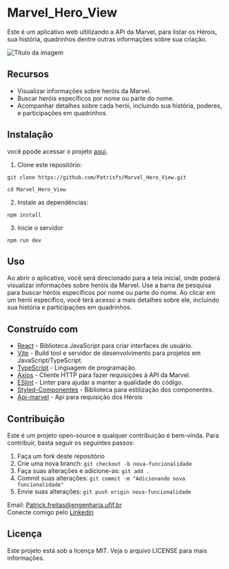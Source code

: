 # Marvel_Hero_View

Este é um aplicativo web ultilizando a APi da Marvel, para listar os Hérois, sua história, quadrinhos dentre outras informações sobre sua criação.

![Título da imagem](https://cdn.discordapp.com/attachments/1012186496251461722/1132749248245534730/image.png)

## Recursos

- Visualizar informações sobre heróis da Marvel.
- Buscar heróis específicos por nome ou parte do nome.
- Acompanhar detalhes sobre cada herói, incluindo sua história, poderes, e participações em quadrinhos.

## Instalação

você ppode acessar o projeto [aqui](https://github.com/Patrisfs/Marvel_Hero_View).


1. Clone este repositório:
```
git clone https://github.com/Patrisfs/Marvel_Hero_View.git

cd Marvel_Hero_View
```
2. Instale as dependências: 

```
npm install
```

3. Inicie o servidor
```
npm run dev
```

## Uso

Ao abrir o aplicativo, você será direcionado para a tela inicial, onde poderá visualizar informações sobre heróis da Marvel. Use a barra de pesquisa para buscar heróis específicos por nome ou parte do nome. Ao clicar em um herói específico, você terá acesso a mais detalhes sobre ele, incluindo sua história e participações em quadrinhos.

## Construído com

- [React](https://reactjs.org/) - Biblioteca JavaScript para criar interfaces de usuário.
- [Vite](https://vitejs.dev/) - Build tool e servidor de desenvolvimento para projetos em JavaScript/TypeScript.
- [TypeScript](https://www.typescriptlang.org/) - Linguagem de programação.
- [Axios](https://axios-http.com/) - Cliente HTTP para fazer requisições à API da Marvel.
- [ESlint](https://eslint.org/) - Linter para ajudar a manter a qualidade do código.
- [Styled-Componentes](https://styled-components.com/) - Biblioteca para estilização dos componentes.
- [Api-marvel](https://developer.marvel.com/documentation/getting_started) - Api para requisição dos Hérois


## Contribuição

Este é um projeto open-source e qualquer contribuição é bem-vinda. Para contribuir, basta seguir os seguintes passos:

1. Faça um fork deste repositório
2. Crie uma nova branch: `git checkout -b nova-funcionalidade`
3. Faça suas alterações e adicione-as: `git add .`
4. Commit suas alterações: `git commit -m "Adicionando nova funcionalidade"`
5. Envie suas alterações: `git push origin nova-funcionalidade`

Email: Patrick.freitas@engenharia.ufjf.br <br>
Conecte comigo pelo [Linkedin](https://www.linkedin.com/in/patrick-freitas-5bb062194/)
## Licença

Este projeto está sob a licença MIT. Veja o arquivo LICENSE para mais informações.
